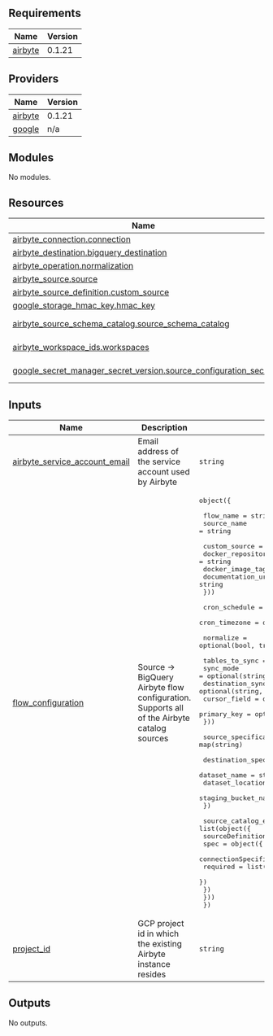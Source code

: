 ## Requirements

| Name | Version |
|------|---------|
| <a name="requirement_airbyte"></a> [airbyte](#requirement\_airbyte) | 0.1.21 |

## Providers

| Name | Version |
|------|---------|
| <a name="provider_airbyte"></a> [airbyte](#provider\_airbyte) | 0.1.21 |
| <a name="provider_google"></a> [google](#provider\_google) | n/a |

## Modules

No modules.

## Resources

| Name | Type |
|------|------|
| [airbyte_connection.connection](https://registry.terraform.io/providers/josephjohncox/airbyte/0.1.21/docs/resources/connection) | resource |
| [airbyte_destination.bigquery_destination](https://registry.terraform.io/providers/josephjohncox/airbyte/0.1.21/docs/resources/destination) | resource |
| [airbyte_operation.normalization](https://registry.terraform.io/providers/josephjohncox/airbyte/0.1.21/docs/resources/operation) | resource |
| [airbyte_source.source](https://registry.terraform.io/providers/josephjohncox/airbyte/0.1.21/docs/resources/source) | resource |
| [airbyte_source_definition.custom_source](https://registry.terraform.io/providers/josephjohncox/airbyte/0.1.21/docs/resources/source_definition) | resource |
| [google_storage_hmac_key.hmac_key](https://registry.terraform.io/providers/hashicorp/google/latest/docs/resources/storage_hmac_key) | resource |
| [airbyte_source_schema_catalog.source_schema_catalog](https://registry.terraform.io/providers/josephjohncox/airbyte/0.1.21/docs/data-sources/source_schema_catalog) | data source |
| [airbyte_workspace_ids.workspaces](https://registry.terraform.io/providers/josephjohncox/airbyte/0.1.21/docs/data-sources/workspace_ids) | data source |
| [google_secret_manager_secret_version.source_configuration_secret](https://registry.terraform.io/providers/hashicorp/google/latest/docs/data-sources/secret_manager_secret_version) | data source |

## Inputs

| Name | Description | Type | Default | Required |
|------|-------------|------|---------|:--------:|
| <a name="input_airbyte_service_account_email"></a> [airbyte\_service\_account\_email](#input\_airbyte\_service\_account\_email) | Email address of the service account used by Airbyte | `string` | n/a | yes |
| <a name="input_flow_configuration"></a> [flow\_configuration](#input\_flow\_configuration) | Source -> BigQuery Airbyte flow configuration. Supports all of the Airbyte catalog sources | <pre>object({<br><br>    flow_name   = string # blah blah<br>    source_name = string<br><br>    custom_source = optional(object({<br>      docker_repository = string<br>      docker_image_tag  = string<br>      documentation_url = string<br>    }))<br><br>    cron_schedule = optional(string, "manual")<br>    cron_timezone = optional(string, "UTC")<br><br>    normalize = optional(bool, true)<br><br>    tables_to_sync = map(object({<br>      sync_mode             = optional(string, "full_refresh")<br>      destination_sync_mode = optional(string, "append")<br>      cursor_field          = optional(string)<br>      primary_key           = optional(string)<br>    }))<br><br>    source_specification = map(string)<br><br>    destination_specification = object({<br>      dataset_name        = string<br>      dataset_location    = string<br>      staging_bucket_name = string<br>    })<br><br>    source_catalog_entry = list(object({<br>      sourceDefinitionId = string<br>      spec = object({<br>        connectionSpecification = object({<br>          required = list(string)<br>        })<br>      })<br>    }))<br>  })</pre> | n/a | yes |
| <a name="input_project_id"></a> [project\_id](#input\_project\_id) | GCP project id in which the existing Airbyte instance resides | `string` | n/a | yes |

## Outputs

No outputs.
